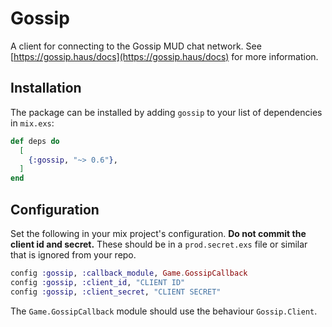 # Gossip

A client for connecting to the Gossip MUD chat network. See [https://gossip.haus/docs](https://gossip.haus/docs) for more information.

## Installation

The package can be installed by adding `gossip` to your list of dependencies in `mix.exs`:

```elixir
def deps do
  [
    {:gossip, "~> 0.6"},
  ]
end
```

## Configuration

Set the following in your mix project's configuration. **Do not commit the client id and secret.** These should be in a `prod.secret.exs` file or similar that is ignored from your repo.

```elixir
config :gossip, :callback_module, Game.GossipCallback
config :gossip, :client_id, "CLIENT ID"
config :gossip, :client_secret, "CLIENT SECRET"
```

The `Game.GossipCallback` module should use the behaviour `Gossip.Client`.

